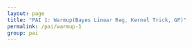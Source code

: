 ```yaml
---
layout: page
title: "PAI 1: Warmup(Bayes Linear Reg, Kernel Trick, GP)"
permalink: /pai/warmup-1
group: pai
---
```




